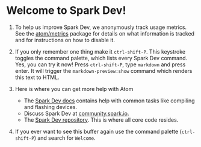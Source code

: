 # Welcome to Spark Dev!

1. To help us improve Spark Dev, we anonymously track usage metrics. See the
   [atom/metrics](https://github.com/atom/metrics) package for details on what
   information is tracked and for instructions on how to disable it.

2. If you only remember one thing make it `ctrl-shift-P`. This keystroke toggles
   the command palette, which lists every Spark Dev command. Yes, you can try it now!
   Press `ctrl-shift-P`, type `markdown` and press enter. It will trigger the
   `markdown-preview:show` command which renders this text to HTML.

3. Here is where you can get more help with Atom

   * The [Spark Dev docs](http://docs.spark.io/dev/) contains help with common tasks
     like compiling and flashing devices.
   * Discuss Spark Dev at [community.spark.io](https://community.spark.io/).
   * The [Spark Dev repository](https://github.com/spark/spark-dev). This is where all
     core code resides.

4. If you ever want to see this buffer again use the command palette
   (`ctrl-shift-P`) and search for `Welcome`.
